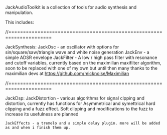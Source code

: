 JackAudioToolkit is a collection of tools for audio synthesis and manipulation.

This includes:

//=====================================================================

JackSynthesis:
	JackOsc - an oscillator with options for sin/square/saw/triangle wave and white noise generation
	JackEnv - a simple ADSR envelope
	JackFilter - A low / high pass filter with resonance and cutoff variables, currently based on the maximilian maxifilter algorithm, soon to be replaced with one of my own but until then many thanks to the maximilian devs at https://github.com/micknoise/Maximilian

//=====================================================================

JackDsp:
	JackDistortion - various algorithms for signal clpping and distortion, currently has functions for Asymmetrical and symettrical hard clipping and a fuzz effect. Soft clipping and modifications to the fuzz to increase its usefulness are planned

	JackEffects - a tremelo and a simple delay plugin. more will be added as and when i finish them up.
	
